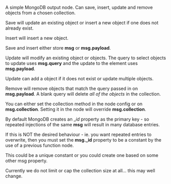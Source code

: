 A simple MongoDB output node. Can save, insert, update and remove objects from a chosen collection.

Save will update an existing object or insert a new object if one does not already exist.

Insert will insert a new object.

Save and insert either store **msg** or **msg.payload**.

Update will modify an existing object or objects. The query to select objects to update uses **msg.query** and the update to the element uses **msg.payload**.

Update can add a object if it does not exist or update multiple objects.

Remove will remove objects that match the query passed in on **msg.payload**. A blank query will delete _all of the objects_ in the collection.

You can either set the collection method in the node config or on **msg.collection**. Setting it in the node will override **msg.collection**.

By default MongoDB creates an __id_ property as the primary key - so repeated injections of the same **msg** will result in many database entries.

If this is NOT the desired behaviour - ie. you want repeated entries to overwrite, then you must set the **msg._id** property to be a constant by the use of a previous function node.

This could be a unique constant or you could create one based on some other msg property.

Currently we do not limit or cap the collection size at all... this may well change.